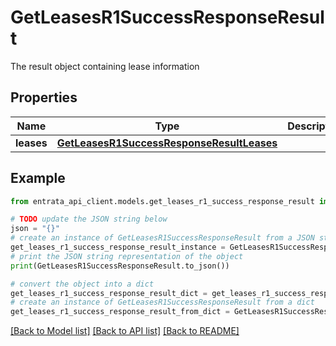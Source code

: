 # GetLeasesR1SuccessResponseResult

The result object containing lease information

## Properties

Name | Type | Description | Notes
------------ | ------------- | ------------- | -------------
**leases** | [**GetLeasesR1SuccessResponseResultLeases**](GetLeasesR1SuccessResponseResultLeases.md) |  | [optional] 

## Example

```python
from entrata_api_client.models.get_leases_r1_success_response_result import GetLeasesR1SuccessResponseResult

# TODO update the JSON string below
json = "{}"
# create an instance of GetLeasesR1SuccessResponseResult from a JSON string
get_leases_r1_success_response_result_instance = GetLeasesR1SuccessResponseResult.from_json(json)
# print the JSON string representation of the object
print(GetLeasesR1SuccessResponseResult.to_json())

# convert the object into a dict
get_leases_r1_success_response_result_dict = get_leases_r1_success_response_result_instance.to_dict()
# create an instance of GetLeasesR1SuccessResponseResult from a dict
get_leases_r1_success_response_result_from_dict = GetLeasesR1SuccessResponseResult.from_dict(get_leases_r1_success_response_result_dict)
```
[[Back to Model list]](../README.md#documentation-for-models) [[Back to API list]](../README.md#documentation-for-api-endpoints) [[Back to README]](../README.md)


